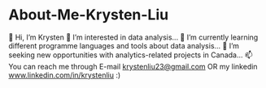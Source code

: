 # About-Me-Krysten-Liu

👋 Hi, I’m Krysten
👀 I’m interested in data analysis...
🌱 I’m currently learning different programme languages and tools about data analysis...
💞️ I’m seeking new opportunities with analytics-related projects in Canada...
📫 You can reach me through E-mail krystenliu23@gmail.com OR my linkedin www.linkedin.com/in/krystenliu :)
